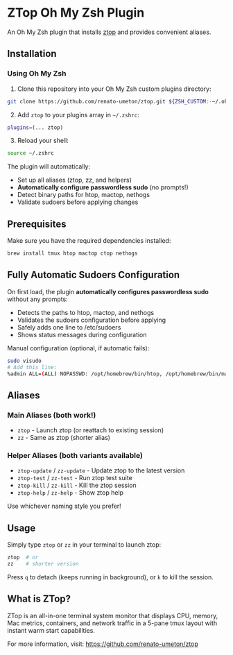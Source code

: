 # ZTop Oh My Zsh Plugin

An Oh My Zsh plugin that installs [ztop](https://github.com/renato-umeton/ztop) and provides convenient aliases.

## Installation

### Using Oh My Zsh

1. Clone this repository into your Oh My Zsh custom plugins directory:

```bash
git clone https://github.com/renato-umeton/ztop.git ${ZSH_CUSTOM:-~/.oh-my-zsh/custom}/plugins/ztop
```

2. Add `ztop` to your plugins array in `~/.zshrc`:

```bash
plugins=(... ztop)
```

3. Reload your shell:

```bash
source ~/.zshrc
```

The plugin will automatically:
- Set up all aliases (ztop, zz, and helpers)
- **Automatically configure passwordless sudo** (no prompts!)
- Detect binary paths for htop, mactop, nethogs
- Validate sudoers before applying changes

## Prerequisites

Make sure you have the required dependencies installed:

```bash
brew install tmux htop mactop ctop nethogs
```

## Fully Automatic Sudoers Configuration

On first load, the plugin **automatically configures passwordless sudo** without any prompts:
- Detects the paths to htop, mactop, and nethogs
- Validates the sudoers configuration before applying
- Safely adds one line to /etc/sudoers
- Shows status messages during configuration

Manual configuration (optional, if automatic fails):

```bash
sudo visudo
# Add this line:
%admin ALL=(ALL) NOPASSWD: /opt/homebrew/bin/htop, /opt/homebrew/bin/mactop, /opt/homebrew/bin/nethogs
```

## Aliases

### Main Aliases (both work!)

- `ztop` - Launch ztop (or reattach to existing session)
- `zz` - Same as ztop (shorter alias)

### Helper Aliases (both variants available)

- `ztop-update` / `zz-update` - Update ztop to the latest version
- `ztop-test` / `zz-test` - Run ztop test suite
- `ztop-kill` / `zz-kill` - Kill the ztop session
- `ztop-help` / `zz-help` - Show ztop help

Use whichever naming style you prefer!

## Usage

Simply type `ztop` or `zz` in your terminal to launch ztop:

```bash
ztop  # or
zz    # shorter version
```

Press `q` to detach (keeps running in background), or `k` to kill the session.

## What is ZTop?

ZTop is an all-in-one terminal system monitor that displays CPU, memory, Mac metrics, containers, and network traffic in a 5-pane tmux layout with instant warm start capabilities.

For more information, visit: https://github.com/renato-umeton/ztop
